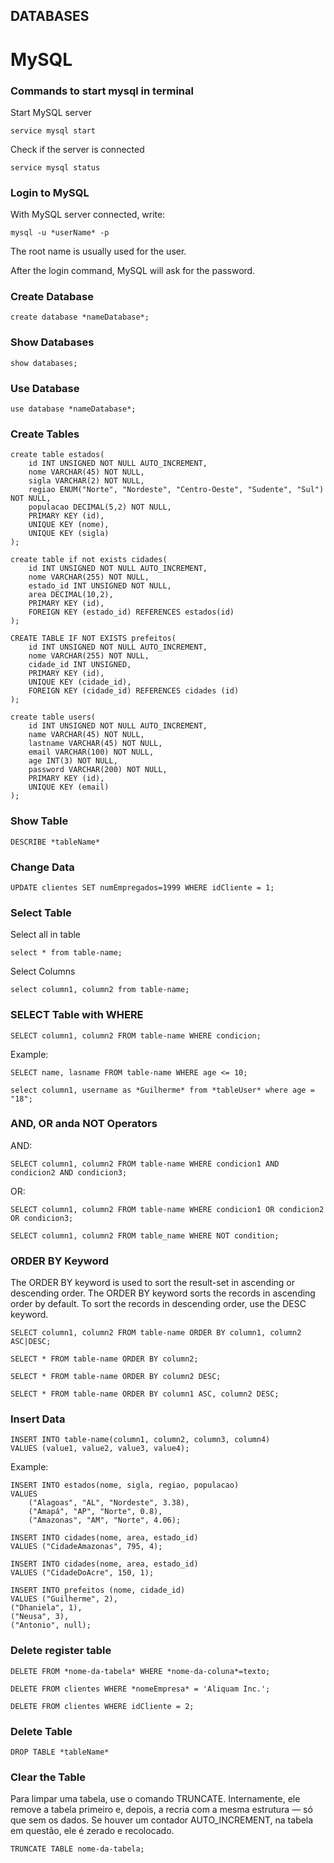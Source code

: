 ## DATABASES

# MySQL 

### Commands to start mysql in terminal

Start MySQL server

```
service mysql start 
```

Check if the server is connected

```
service mysql status
```

### Login to MySQL

With MySQL server connected, write:

```
mysql -u *userName* -p 
```

The root name is usually used for the user.

After the login command, MySQL will ask for the password.

### Create Database

```
create database *nameDatabase*;
```

### Show Databases

```
show databases;
```

### Use Database 

```
use database *nameDatabase*;
```

### Create Tables

```
create table estados(
    id INT UNSIGNED NOT NULL AUTO_INCREMENT,
    nome VARCHAR(45) NOT NULL,
    sigla VARCHAR(2) NOT NULL, 
    regiao ENUM("Norte", "Nordeste", "Centro-Oeste", "Sudente", "Sul") NOT NULL,
    populacao DECIMAL(5,2) NOT NULL, 
    PRIMARY KEY (id),
    UNIQUE KEY (nome),
    UNIQUE KEY (sigla)
);
```

```
create table if not exists cidades(
    id INT UNSIGNED NOT NULL AUTO_INCREMENT,
    nome VARCHAR(255) NOT NULL,
    estado_id INT UNSIGNED NOT NULL, 
    area DECIMAL(10,2),
    PRIMARY KEY (id),
    FOREIGN KEY (estado_id) REFERENCES estados(id)
);
```

```
CREATE TABLE IF NOT EXISTS prefeitos(
    id INT UNSIGNED NOT NULL AUTO_INCREMENT,
    nome VARCHAR(255) NOT NULL,
    cidade_id INT UNSIGNED,
    PRIMARY KEY (id),
    UNIQUE KEY (cidade_id),
    FOREIGN KEY (cidade_id) REFERENCES cidades (id)
);
```

```
create table users(
    id INT UNSIGNED NOT NULL AUTO_INCREMENT,
    name VARCHAR(45) NOT NULL,
    lastname VARCHAR(45) NOT NULL, 
    email VARCHAR(100) NOT NULL,
    age INT(3) NOT NULL, 
    password VARCHAR(200) NOT NULL,
    PRIMARY KEY (id),
    UNIQUE KEY (email)
);
```

### Show Table

```
DESCRIBE *tableName*
```


### Change Data

```
UPDATE clientes SET numEmpregados=1999 WHERE idCliente = 1;
```

### Select Table

Select all in table

```
select * from table-name;
```

Select Columns

```
select column1, column2 from table-name;
```

### SELECT Table with WHERE

```
SELECT column1, column2 FROM table-name WHERE condicion;
```

Example:

```
SELECT name, lasname FROM table-name WHERE age <= 10;
```

```
select column1, username as *Guilherme* from *tableUser* where age = "18";
```

### AND, OR anda NOT Operators

AND:

```
SELECT column1, column2 FROM table-name WHERE condicion1 AND condicion2 AND condicion3;
```

OR:

```
SELECT column1, column2 FROM table-name WHERE condicion1 OR condicion2 OR condicion3;
```

```
SELECT column1, column2 FROM table_name WHERE NOT condition;
```

### ORDER BY Keyword

The ORDER BY keyword is used to sort the result-set in ascending or descending order.
The ORDER BY keyword sorts the records in ascending order by default. To sort the records in descending order, use the DESC keyword.

```
SELECT column1, column2 FROM table-name ORDER BY column1, column2 ASC|DESC;
```

```
SELECT * FROM table-name ORDER BY column2;
```

```
SELECT * FROM table-name ORDER BY column2 DESC;
```

```
SELECT * FROM table-name ORDER BY column1 ASC, column2 DESC;
```

### Insert Data

```
INSERT INTO table-name(column1, column2, column3, column4) 
VALUES (value1, value2, value3, value4);
```

Example:

```
INSERT INTO estados(nome, sigla, regiao, populacao) 
VALUES 
    ("Alagoas", "AL", "Nordeste", 3.38),
    ("Amapá", "AP", "Norte", 0.8),
    ("Amazonas", "AM", "Norte", 4.06);
```   

```
INSERT INTO cidades(nome, area, estado_id)
VALUES ("CidadeAmazonas", 795, 4);
```

```
INSERT INTO cidades(nome, area, estado_id)
VALUES ("CidadeDoAcre", 150, 1);
```

```
INSERT INTO prefeitos (nome, cidade_id)
VALUES ("Guilherme", 2),
("Dhaniela", 1),
("Neusa", 3),
("Antonio", null);
```

### Delete register table 

```
DELETE FROM *nome-da-tabela* WHERE *nome-da-coluna*=texto;
```

```
DELETE FROM clientes WHERE *nomeEmpresa* = 'Aliquam Inc.';
```

```
DELETE FROM clientes WHERE idCliente = 2;
```

### Delete Table

```
DROP TABLE *tableName*
```

### Clear the Table

Para limpar uma tabela, use o comando TRUNCATE. Internamente, ele remove a tabela primeiro e, depois, a recria com a mesma estrutura — só que sem os dados. Se houver um contador AUTO_INCREMENT, na tabela em questão, ele é zerado e recolocado.

```
TRUNCATE TABLE nome-da-tabela;
```
 
